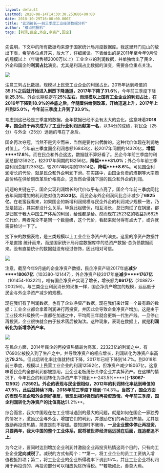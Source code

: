 ```yaml
---
layout: default
Lastmod: 2020-08-14T14:30:30.253606+00:00
date: 2018-10-29T16:00:00.000Z
title: "此消彼长——前三季度工业经济数据分析"
author: "槽点挖掘机"
tags: [利润,民企,外企,净资产,国企]
---
```


先说明，下文中的所有数据均来源于国家统计局月度数据库。我这里开门见山的放出下表，希望各位点开来，放大了，仔细阅读。下表给出的是2011年至今年9月份的规模以上（年销售额2000万以上）工业企业的利润数据，并单独给出了民企、外企和国企的**利润占比**演变。尤其是利润占比数据的演变，需要各位重点关注。

![](https://images.weserv.nl/?url=https%3A//mmbiz.qpic.cn/mmbiz_jpg/ny7V6qcccdverJREJjGhBEFJHbyOxkoic1VSG4JfQH7Kg4icGMX8UxYnd96R6jXqzaHnvE2qd78zznXKMcAgenNw/640%3Fwx_fmt%3Djpeg)

注意三列占比数据。规模以上民营工业企业的利润占比，2015年达到峰值的**35.1%**之后就开始进入剧烈下降通道，2017年下降了**31.6%**，今年前三季度下降到**25.3%**。外企长期稳定在**25%**左右。而规模以上国有工业企业的利润占比，在2016年下降到**18.9%**的谷底之后，伴随着供给侧改革，开始迅速上升，2017年上升到25.0%，今年前三季度上升到了**33.9%**。

考虑到这已经是三季度的数据，全年数据已经不会有太大的变化，这意味着**2018年，国企终于再次成为了工业行业利润贡献第一名**，以34分的成绩，将民企（25分）与外企（25分）远远的甩在了身后。

国企再次夺冠，当然不是凭空而来，当然是要付出**代价**的。这种代价体现在利润绝对值上。今年前三季度国企利润总额16843亿，较2017年同期的14320亿，**增幅****17.6%**。而在民企和外企这边，数据就不算好看了。民企今年前三季度的利润总额12592亿，较2017年同期的18256亿，**降幅****31.0%**；外企今年前三季度利润总额12353亿，较2017年同期的13514亿，**降幅****8.6%**。可见国企利润增长的代价，就是民企和外企利润下滑。在实践中，由国企负责的煤钢等大宗商品价格在供给侧改革后价格高企，这当然会侵蚀下游的民企和外企的利润。

问题的关键在于，国企实现利润增长的代价似乎有点高了。国企今年前三季度同比去年同期增加的利润绝对值为**2523亿**，而民企与外企利润同比合计减少了**6825亿**。在老蛮我看来，如果国企的新增利润规模与民企外企的利润减少规模一致，乃至是接近，其实都没什么关系，毕竟此起彼伏，相互消长，总归肉烂了在锅里，都是归属于我大中国生产体系的利润，给谁都是给。然而现在2523亿的收益对6825亿代价，两者完全不是同一个数量级，这个代价，看起来就付得有点大了，或许就需要检讨一下了。

接下来的数据表格，是三类规模以上工业企业净资产的演变。这里的净资产数据并不是直接 统计而来，而是国家统计局月度数据库中的总资产数据-总负债数据而来。没有直接统计的数据就没有经过修饰，因此相对可信。

![](https://images.weserv.nl/?url=https%3A//mmbiz.qpic.cn/mmbiz_jpg/ny7V6qcccdverJREJjGhBEFJHbyOxkoicAKa91V9O5SYQOjHcnlTFskQ16mQZEKan9ibVcgYfvIOr7yAzMibAYBwg/640%3Fwx_fmt%3Djpeg)

注意，截至今年9月底的企业净资产数据，民企净资产较2017年底**减少****18067亿**（103380-121447），外企净资产较2017年底**减少****1767亿**（101454-103221），唯有国企净资产实现了增长，增长额为**8617亿**（208873-200256）。与三类企业利润消长的现象一样，国企净资产增加的规模，远远低于民企与外企净资产减少的规模。

现在我们有了利润数据，也有了企业净资产数据，现在我们来计算一个最有趣的数据：工业企业都会拿着利润进行再投资，并因此会导致企业净资产增加。这是由于工业技术升级换代一直都在加速之中，平均两三年就会更新一代生产线。一旦停止再投资，企业很快就会由于技术落后被淘汰。这种现象，表现在数据上，就是**利润转化为新增净资产率**。

![](https://images.weserv.nl/?url=https%3A//mmbiz.qpic.cn/mmbiz_jpg/ny7V6qcccdverJREJjGhBEFJHbyOxkoictEZREVlJPuSJvGfxicg3NorIzRZ0icicW0YjdapKLic2q58qHZAibLytqbA/640%3Fwx_fmt%3Djpeg)

在民企方面，2014年民企的再投资热情最为高涨，22323亿的利润之中，有17690亿被投入到了生产之中，并导致净资产的相应增长，利润转化为净资产率高达**79.2%**。但此后转化率比值就持续下降，2017年已经下降到14.7%。到2018年前三季度，规模以上民营工业企业的利润12592亿，但净资产减少18067亿，这意味着民企的全部利润都被挪用，且企业老板纷纷关停企业并卖掉资产。在这样的情况下，今年民企的利润转化为净资产率下降到**\-243.5%****\[**（-18067-12592）/12592\]。外企的表现与民企很相似，2012年的利润转化率达到峰值的47.5%，此后就持续下降，2018年前三季度下降到**\-114.3%**。当然了，国企方面的表现与民企和外企刚好相反，表现出相对强烈的再投资热情。今年前三季度，国企利润转化为净资产的比值高达**51.2%**。

综合而言，我大中国现在在工业领域遇到的最大的问题，就是如何在国企一家独秀的情况下，激励民企与外企，增加它们的利润，并激励它们的再投资热情。尤其是激励再投资热情，简直是刻不容缓。要知道时不我待，**一旦企业整体停止再投资，只要两年，我大中国的整个工业体系，就将被世界经济远远抛在后面，连追都追不上**。

为今之计，要同时达到增加企业利润并激励企业再投资热情这两个目的，只有向工业企业**定向减税**了。减税的方式有两个：**第一，将工业企业的员工工资纳入增值税抵扣项；第二，将工业企业的企业所得税率下调到15%，并且工业企业将利润用于再投资的，再投资部分可以相应免除所得税。**若能如此，善莫大焉。
